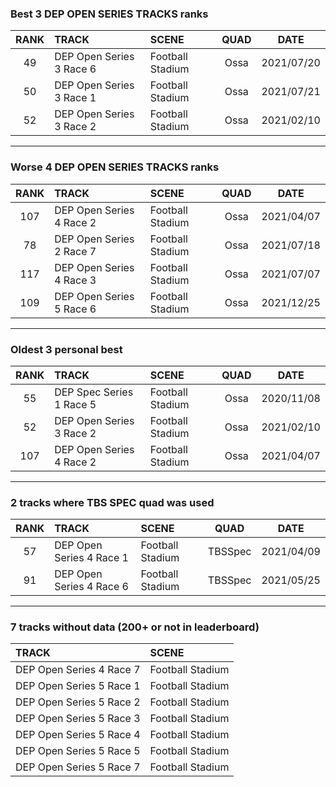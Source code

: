 ### Best 3 DEP OPEN SERIES TRACKS ranks
|RANK|TRACK|SCENE|QUAD|DATE|
|:---:|:---|:---|:---:|:---:|
|49|DEP Open Series 3 Race 6|Football Stadium|Ossa|2021/07/20|
|50|DEP Open Series 3 Race 1|Football Stadium|Ossa|2021/07/21|
|52|DEP Open Series 3 Race 2|Football Stadium|Ossa|2021/02/10|
---
### Worse 4 DEP OPEN SERIES TRACKS ranks
|RANK|TRACK|SCENE|QUAD|DATE|
|:---:|:---|:---|:---:|:---:|
|107|DEP Open Series 4 Race 2|Football Stadium|Ossa|2021/04/07|
|78|DEP Open Series 2 Race 7|Football Stadium|Ossa|2021/07/18|
|117|DEP Open Series 4 Race 3|Football Stadium|Ossa|2021/07/07|
|109|DEP Open Series 5 Race 6|Football Stadium|Ossa|2021/12/25|
---
### Oldest 3 personal best
|RANK|TRACK|SCENE|QUAD|DATE|
|:---:|:---|:---|:---:|:---:|
|55|DEP Spec Series 1 Race 5|Football Stadium|Ossa|2020/11/08|
|52|DEP Open Series 3 Race 2|Football Stadium|Ossa|2021/02/10|
|107|DEP Open Series 4 Race 2|Football Stadium|Ossa|2021/04/07|
---
### 2 tracks where TBS SPEC quad was used
|RANK|TRACK|SCENE|QUAD|DATE|
|:---:|:---|:---|:---:|:---:|
|57|DEP Open Series 4 Race 1|Football Stadium|TBSSpec|2021/04/09|
|91|DEP Open Series 4 Race 6|Football Stadium|TBSSpec|2021/05/25|
---
### 7 tracks without data (200+ or not in leaderboard)
|TRACK|SCENE|
|:---|:---|
|DEP Open Series 4 Race 7|Football Stadium|
|DEP Open Series 5 Race 1|Football Stadium|
|DEP Open Series 5 Race 2|Football Stadium|
|DEP Open Series 5 Race 3|Football Stadium|
|DEP Open Series 5 Race 4|Football Stadium|
|DEP Open Series 5 Race 5|Football Stadium|
|DEP Open Series 5 Race 7|Football Stadium|
